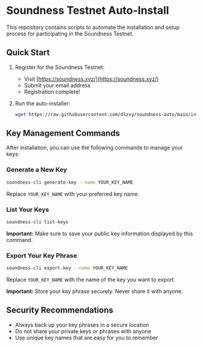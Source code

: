 # Soundness Testnet Auto-Install

This repository contains scripts to automate the installation and setup process for participating in the Soundness Testnet.

## Quick Start

1. Register for the Soundness Testnet:
   - Visit [https://soundness.xyz/](https://soundness.xyz/)
   - Submit your email address
   - Registration complete!

2. Run the auto-installer:
   ```bash
   wget https://raw.githubusercontent.com/dlzvy/soundness-auto/main/install.sh && chmod +x install.sh && ./install.sh
   ```

## Key Management Commands

After installation, you can use the following commands to manage your keys:

### Generate a New Key
```bash
soundness-cli generate-key --name YOUR_KEY_NAME
```
Replace `YOUR_KEY_NAME` with your preferred key name.

### List Your Keys
```bash
soundness-cli list-keys
```
**Important:** Make sure to save your public key information displayed by this command.

### Export Your Key Phrase
```bash
soundness-cli export-key --name YOUR_KEY_NAME
```
Replace `YOUR_KEY_NAME` with the name of the key you want to export.

**Important:** Store your key phrase securely. Never share it with anyone.

## Security Recommendations

- Always back up your key phrases in a secure location
- Do not share your private keys or phrases with anyone
- Use unique key names that are easy for you to remember

